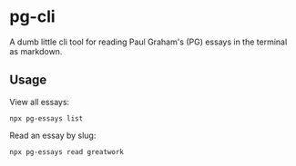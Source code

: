 # pg-cli

A dumb little cli tool for reading Paul Graham's (PG) essays in the terminal as markdown.

## Usage

View all essays:

```
npx pg-essays list
```

Read an essay by slug:

```
npx pg-essays read greatwork
```
